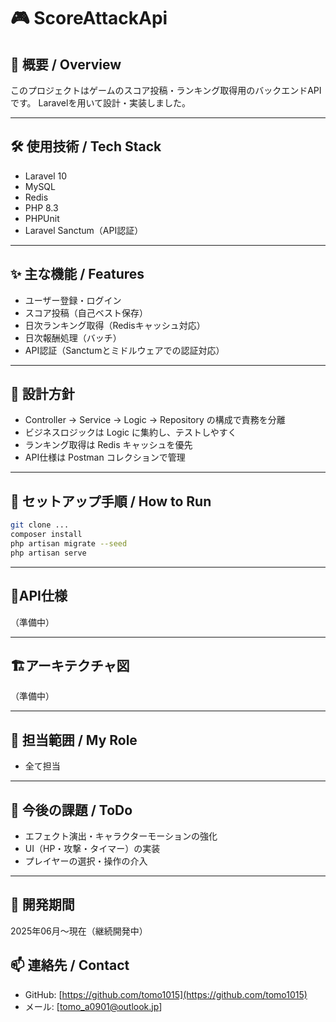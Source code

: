 # 🎮 ScoreAttackApi

## 📌 概要 / Overview
このプロジェクトはゲームのスコア投稿・ランキング取得用のバックエンドAPIです。
Laravelを用いて設計・実装しました。

---

## 🛠 使用技術 / Tech Stack
- Laravel 10
- MySQL
- Redis
- PHP 8.3
- PHPUnit
- Laravel Sanctum（API認証）

---

## ✨ 主な機能 / Features
- ユーザー登録・ログイン
- スコア投稿（自己ベスト保存）
- 日次ランキング取得（Redisキャッシュ対応）
- 日次報酬処理（バッチ）
- API認証（Sanctumとミドルウェアでの認証対応）

---

## 🧭 設計方針
- Controller → Service → Logic → Repository の構成で責務を分離
- ビジネスロジックは Logic に集約し、テストしやすく
- ランキング取得は Redis キャッシュを優先
- API仕様は Postman コレクションで管理

---

## 🚀 セットアップ手順 / How to Run
```bash
git clone ...
composer install
php artisan migrate --seed
php artisan serve
```

---

## 📘API仕様
（準備中）

---

## 🏗️アーキテクチャ図
（準備中）

---

## 👤 担当範囲 / My Role
- 全て担当

---

## 📝 今後の課題 / ToDo
- エフェクト演出・キャラクターモーションの強化
- UI（HP・攻撃・タイマー）の実装
- プレイヤーの選択・操作の介入

---

## 📅 開発期間
2025年06月〜現在（継続開発中）

## 📫 連絡先 / Contact
- GitHub: [https://github.com/tomo1015](https://github.com/tomo1015)
- メール: [tomo_a0901@outlook.jp]

     
